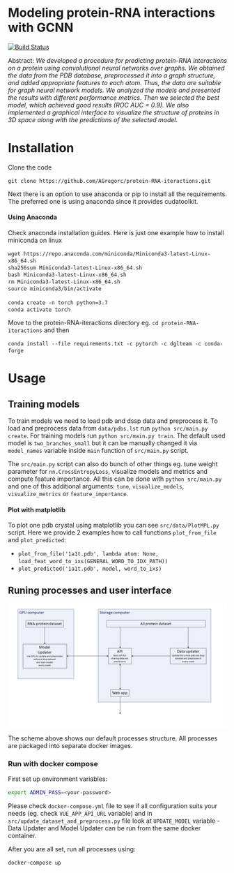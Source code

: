 # Modeling protein-RNA interactions with GCNN

[![Build Status](https://travis-ci.org/AGregorc/protein-RNA-iteractions.svg?branch=master)](https://travis-ci.org/AGregorc/protein-RNA-iteractions)

Abstract: *We developed a procedure for predicting protein-RNA interactions on a protein using convolutional neural networks over graphs.
We obtained the data from the PDB database, preprocessed it into a graph structure, and added appropriate features to each atom.
Thus, the data are suitable for graph neural network models.
We analyzed the models and presented the results with different performance metrics.
Then we selected the best model, which achieved good results (ROC AUC = 0.9).
We also implemented a graphical interface to visualize the structure of proteins in 3D space along with the predictions of the selected model.*


# Installation

Clone the code

```
git clone https://github.com/AGregorc/protein-RNA-iteractions.git
```

Next there is an option to use anaconda or pip to install all the requirements.
The preferred one is using anaconda since it provides cudatoolkit.

#### Using Anaconda
 
Check anaconda installation guides.
Here is just one example how to install miniconda on linux

```
wget https://repo.anaconda.com/miniconda/Miniconda3-latest-Linux-x86_64.sh
sha256sum Miniconda3-latest-Linux-x86_64.sh
bash Miniconda3-latest-Linux-x86_64.sh
rm Miniconda3-latest-Linux-x86_64.sh
source miniconda3/bin/activate

conda create -n torch python=3.7
conda activate torch
```
Move to the protein-RNA-iteractions directory eg. `cd protein-RNA-iteractions` and then
```
conda install --file requirements.txt -c pytorch -c dglteam -c conda-forge
```

# Usage 

## Training models

To train models we need to load pdb and dssp data and preprocess it.
To load and preprocess data from `data/pdbs.lst` run `python src/main.py create`.
For training models run `python src/main.py train`. The default used model is 
`two_branches_small` but it can be manually changed it via `model_names` variable inside `main` function
of `src/main.py` script.  

The `src/main.py` script can also do bunch of other things eg. tune weight parameter for 
`nn.CrossEntropyLoss`, visualize models and metrics and compute feature importance. 
All this can be done with `python src/main.py` and one of this additional arguments: `tune`, 
`visualize_models`, `visualize_metrics` or `feature_importance`.

#### Plot with matplotlib

To plot one pdb crystal using matplotlib you can see `src/data/PlotMPL.py` script.
Here we provide 2 examples how to call functions  `plot_from_file` and `plot_predicted`:

*  `plot_from_file('1a1t.pdb', lambda atom: None, load_feat_word_to_ixs(GENERAL_WORD_TO_IDX_PATH))`
*  `plot_predicted('1a1t.pdb', model, word_to_ixs)`

## Runing processes and user interface

![Processes and UI scheme](data/server_scheme.jpg)

The scheme above shows our default processes structure.
All processes are packaged into separate docker images.

### Run with docker compose

First set up environment variables:

```bash
export ADMIN_PASS=<your-password>
```

Please check `docker-compose.yml` file to see if all configuration suits your needs
(eg. check `VUE_APP_API_URL` variable) and in `src/update_dataset_and_preprocess.py` 
file look at `UPDATE_MODEL` variable - Data Updater and Model Updater can be run from the same docker container.

After you are all set, run all processes using:

```bash
docker-compose up
```

